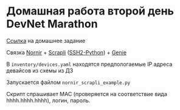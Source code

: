 # Домашная работа второй день DevNet Marathon

[Ссылка](https://cisco.app.box.com/s/wxml1yyels5abzdvk7hhqmw6v4dzc5vd) на домашнее задание

Связка [Nornir](https://github.com/nornir-automation/nornir) + [Scrapli](https://github.com/carlmontanari/nornir_scrapli) ([SSH2-Python](https://github.com/ParallelSSH/ssh2-python)) + [Genie](https://pubhub.devnetcloud.com/media/genie-feature-browser/docs/)

В `inventory/devices.yaml` находятся предпологаемые IP адреса девайсов из схемы из ДЗ

Запускается файлом `nornir_scrapli_example.py`

Скрипт спрашивает МАС (проверяется на соответствие вида hhhh.hhhh.hhhh), логин, пароль.
